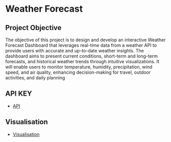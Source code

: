 # Weather Forecast
## Project Objective
The objective of this project is to design and develop an interactive Weather Forecast Dashboard that leverages real-time data from a weather API to provide users with accurate and up-to-date weather insights. The dashboard aims to present current conditions, short-term and long-term forecasts, and historical weather trends through intuitive visualizations. It will enable users to monitor temperature, humidity, precipitation, wind speed, and air quality, enhancing decision-making for travel, outdoor activities, and daily planning
## API KEY
- <a href ="https://www.weatherapi.com/my/">API</a>
## Visualisation
- <a href ="https://github.com/ChanduC2/Weather-Forecast/blob/main/Weather%20Forecast.pbix">Visualisation</a>
